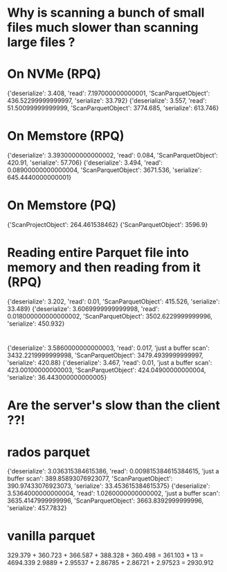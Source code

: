 # Why is scanning a bunch of small files much slower than scanning large files ?

# On NVMe (RPQ)
{'deserialize': 3.408, 'read': 7.197000000000001,  'ScanParquetObject': 436.52299999999997, 'serialize': 33.792}
{'deserialize': 3.557,  'read': 51.50099999999999, 'ScanParquetObject': 3774.685, 'serialize': 613.746}

# On Memstore (RPQ)
{'deserialize': 3.3930000000000002, 'read': 0.084, 'ScanParquetObject': 420.91, 'serialize': 57.706}
{'deserialize': 3.494, 'read': 0.08900000000000004, 'ScanParquetObject': 3671.536, 'serialize': 645.4440000000001}

# On Memstore (PQ)
{'ScanProjectObject': 264.461538462}
{'ScanParquetObject': 3596.9}

# Reading entire Parquet file into memory and then reading from it (RPQ)

{'deserialize': 3.202,              'read': 0.01,                 'ScanParquetObject': 415.526,            'serialize': 33.489}
{'deserialize': 3.6069999999999998, 'read': 0.018000000000000002, 'ScanParquetObject': 3502.6229999999996, 'serialize': 450.932}

# 
{'deserialize': 3.5860000000000003, 'read': 0.017, 'just a buffer scan': 3432.2219999999998, 'ScanParquetObject': 3479.4939999999997, 'serialize': 420.88}
{'deserialize': 3.467, 'read': 0.01, 'just a buffer scan': 423.00100000000003, 'ScanParquetObject': 424.04900000000004, 'serialize': 36.443000000000005}

# Are the server's slow than the client ??!

# rados parquet

{'deserialize': 3.036315384615386, 'read': 0.009815384615384615, 'just a buffer scan': 389.85893076923077, 'ScanParquetObject': 390.97433076923073, 'serialize': 33.453615384615375}
{'deserialize': 3.5364000000000004, 'read': 1.0260000000000002, 'just a buffer scan': 3635.4147999999996, 'ScanParquetObject': 3663.8392999999996, 'serialize': 457.7832}

# vanilla parquet
329.379 + 360.723 + 366.587 + 388.328 + 360.498 = 361.103 * 13 = 4694.339
2.9889 + 2.95537 + 2.86785 + 2.86721 + 2.97523 = 2930.912

